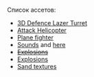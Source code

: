 

Список ассетов:
* [3D Defence Lazer Turret](https://assetstore.unity.com/packages/3d/environments/sci-fi/3d-defence-lazer-turret-190350)
* [Attack Helicopter](https://assetstore.unity.com/packages/3d/vehicles/air/attack-helicopter-ii-animations-8405)
* [Plane fighter](https://assetstore.unity.com/packages/3d/vehicles/air/lagg-3-black-death-ww2-fighter-140089)
* [Sounds](https://mixkit.co/free-sound-effects/gun/) and [here](https://pixabay.com/sound-effects/search/helicopter/)
* ~~[Explosions](https://assetstore.unity.com/packages/vfx/particles/fire-explosions/hq-explosions-pack-free-263326)~~
* [Explosions](https://assetstore.unity.com/packages/vfx/particles/fire-explosions/particle-dissolve-shader-package-33631)
* [Sand textures](https://assetstore.unity.com/packages/2d/textures-materials/nature/yughues-free-sand-materials-12964)